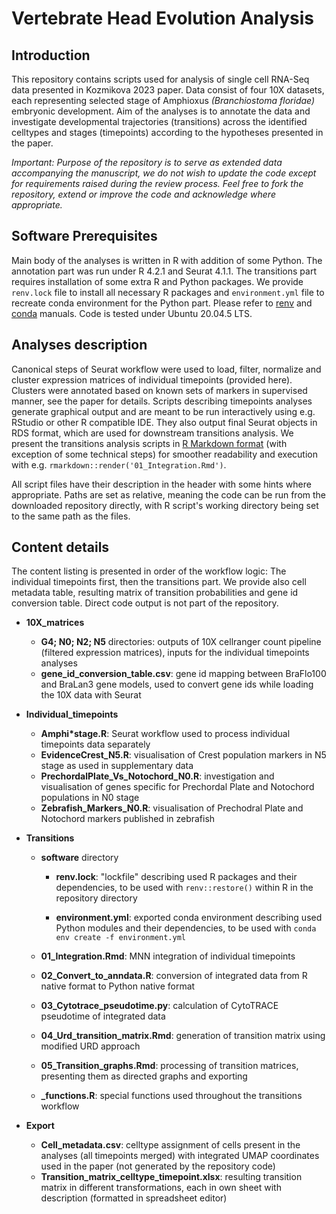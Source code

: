 # Vertebrate Head Evolution Analysis

## Introduction

This repository contains scripts used for analysis of single cell RNA-Seq data presented in Kozmikova 2023 paper. Data consist of four 10X datasets, each representing selected stage of Amphioxus *(Branchiostoma floridae)* embryonic development. Aim of the analyses is to annotate the data and investigate developmental trajectories (transitions) across the identified celltypes and stages (timepoints) according to the hypotheses presented in the paper.

*Important: Purpose of the repository is to serve as extended data accompanying the manuscript, we do not wish to update the code except for requirements raised during the review process. Feel free to fork the repository, extend or improve the code and acknowledge where appropriate.*

## Software Prerequisites

Main body of the analyses is written in R with addition of some Python. The annotation part was run under R 4.2.1 and Seurat 4.1.1. The transitions part requires installation of some extra R and Python packages. We provide `renv.lock` file to install all necessary R packages and `environment.yml` file to recreate conda environment for the Python part. Please refer to [renv](https://rstudio.github.io/renv/reference/restore.html) and [conda](https://conda.io/projects/conda/en/latest/user-guide/tasks/manage-environments.html#create-env-from-file) manuals. Code is tested under Ubuntu 20.04.5 LTS.

## Analyses description

Canonical steps of Seurat workflow were used to load, filter, normalize and cluster expression matrices of individual timepoints (provided here). Clusters were annotated based on known sets of markers in supervised manner, see the paper for details. Scripts describing timepoints analyses generate graphical output and are meant to be run interactively using e.g. RStudio or other R compatible IDE. They also output final Seurat objects in RDS format, which are used for downstream transitions analysis. We present the transitions analysis scripts in [R Markdown format](https://bookdown.org/yihui/rmarkdown/basics.html) (with exception of some technical steps) for smoother readability and execution with e.g. `rmarkdown::render('01_Integration.Rmd')`.

All script files have their description in the header with some hints where appropriate. Paths are set as relative, meaning the code can be run from the downloaded repository directly, with R script's working directory being set to the same path as the files.

## Content details

The content listing is presented in order of the workflow logic: The individual timepoints first, then the transitions part. We provide also cell metadata table, resulting matrix of transition probabilities and gene id conversion table. Direct code output is not part of the repository.

- **10X_matrices**
    
    - **G4; N0; N2; N5** directories: outputs of 10X cellranger count pipeline (filtered expression matrices), inputs for the individual timepoints analyses
    - **gene_id_conversion_table.csv**: gene id mapping between BraFlo100 and BraLan3 gene models, used to convert gene ids while loading the 10X data with Seurat
- **Individual_timepoints**
    
    - **Amphi*stage.R**: Seurat workflow used to process individual timepoints data separately
    - **EvidenceCrest_N5.R**: visualisation of Crest population markers in N5 stage as used in supplementary data
    - **PrechordalPlate_Vs_Notochord_N0.R**: investigation and visualisation of genes specific for Prechordal Plate and Notochord populations in N0 stage
    - **Zebrafish_Markers_N0.R**: visualisation of Prechodral Plate and Notochord markers published in zebrafish
- **Transitions**
    
    - **software** directory
        
        - **renv.lock**: "lockfile" describing used R packages and their dependencies, to be used with `renv::restore()` within R in the repository directory
            
        - **environment.yml**: exported conda environment describing used Python modules and their dependencies, to be used with `conda env create -f environment.yml`
            
    - **01_Integration.Rmd**: MNN integration of individual timepoints
        
    - **02_Convert_to_anndata.R**: conversion of integrated data from R native format to Python native format
        
    - **03_Cytotrace_pseudotime.py**: calculation of CytoTRACE pseudotime of integrated data
        
    - **04_Urd_transition_matrix.Rmd**: generation of transition matrix using modified URD approach
        
    - **05_Transition_graphs.Rmd**: processing of transition matrices, presenting them as directed graphs and exporting
        
    - **_functions.R**: special functions used throughout the transitions workflow
- **Export**
    
    - **Cell_metadata.csv**: celltype assignment of cells present in the analyses (all timepoints merged) with integrated UMAP coordinates used in the paper (not generated by the repository code)
    - **Transition_matrix_celltype_timepoint.xlsx**: resulting transition matrix in different transformations, each in own sheet with description (formatted in spreadsheet editor)
